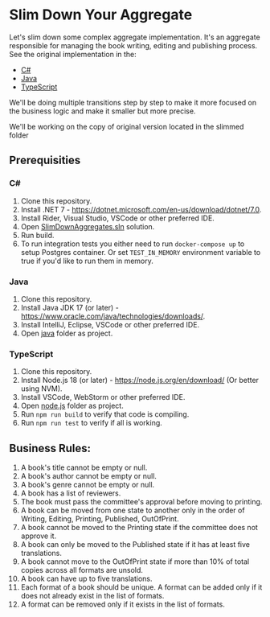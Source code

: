 # Slim Down Your Aggregate

Let's slim down some complex aggregate implementation. It's an aggregate responsible for managing the book writing, editing and publishing process.
See the original implementation in the:

- [C#](./csharp/Original/PublishingHouse.Domain/Books/Book.cs)
- [Java](https://github.com/oskardudycz/slim-down-your-aggregate/blob/main/java/src/main/java/io/eventdriven/slimdownaggregates/original/Book.java)
- [TypeScript](./java/src/main/java/io/eventdriven/slimdownaggregates/original/Book.java)

We'll be doing multiple transitions step by step to make it more focused on the business logic and make it smaller but more precise.

We'll be working on the copy of original version located in the slimmed folder

## Prerequisities

### C#

1. Clone this repository.
2. Install .NET 7 - https://dotnet.microsoft.com/en-us/download/dotnet/7.0.
3. Install Rider, Visual Studio, VSCode or other preferred IDE.
4. Open [SlimDownAggregates.sln](./csharp/SlimDownAggregates.sln) solution.
5. Run build.
6. To run integration tests you either need to run `docker-compose up` to setup Postgres container. Or set `TEST_IN_MEMORY` environment variable to true if you'd like to run them in memory.

### Java

1. Clone this repository.
2. Install Java JDK 17 (or later) - https://www.oracle.com/java/technologies/downloads/.
3. Install IntelliJ, Eclipse, VSCode or other preferred IDE.
4. Open [java](./java/) folder as project.

### TypeScript

1. Clone this repository.
2. Install Node.js 18 (or later) - https://node.js.org/en/download/ (Or better using NVM).
3. Install VSCode, WebStorm or other preferred IDE.
4. Open [node.js](./node.js/) folder as project.
5. Run `npm run build` to verify that code is compiling.
6. Run `npm run test` to verify if all is working.

## Business Rules:

1. A book's title cannot be empty or null.
2. A book's author cannot be empty or null.
3. A book's genre cannot be empty or null.
4. A book has a list of reviewers.
5. The book must pass the committee's approval before moving to printing.
6. A book can be moved from one state to another only in the order of Writing, Editing, Printing, Published, OutOfPrint.
7. A book cannot be moved to the Printing state if the committee does not approve it.
8. A book can only be moved to the Published state if it has at least five translations.
9. A book cannot move to the OutOfPrint state if more than 10% of total copies across all formats are unsold.
10. A book can have up to five translations.
11. Each format of a book should be unique. A format can be added only if it does not already exist in the list of formats.
12. A format can be removed only if it exists in the list of formats.

